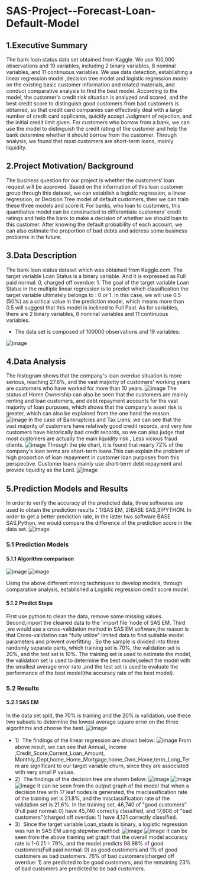 # SAS-Project--Forecast-Loan-Default-Model
## 1.Executive Summary
The bank loan status data set obtained from Kaggle. We use 100,000 observations and 19 variables, including 2 binary variables, 8 nominal variables, and 11 continuous variables. We use data detection, establishing a linear regression model ,decision tree model and logistic regression model on the existing basic customer information and related materials, and conduct comparative analysis to find the best model. According to the model, the customer's credit risk situation is analyzed and scored, and the best credit score to distinguish good customers from bad customers is obtained, so that credit card companies can effectively deal with a large number of credit card applicants, quickly accept Judgment of rejection, and the initial credit limit given. For customers who borrow from a bank, we can use the model to distinguish the credit rating of the customer and help the bank determine whether it should borrow from the customer. Through analysis, we found that most customers are short-term loans, mainly liquidity.
## 2.Project Motivation/ Background
The business question  for our project is whether the customers’ loan request will be approved. Based on the information of this loan customer group through this dataset, we can establish a logistic regression, a linear regression, or Decision Tree model of default customers, then we can train these three models and score it. For banks, who loan to customers, this quantitative model can be constructed to differentiate customers' credit ratings and help the bank to make a decision of whether we should loan to this customer. After knowing the default probability of each account, we can also estimate the proportion of bad debts and address some business problems in the future.
## 3.Data Description
The bank loan status dataset which was obtained from Kaggle.com. The target variable Loan Status is a binary variable. And it is expressed as Full paid normal: 0, charged off overdue: 1. The goal of the target variable Loan Status in the multiple linear regression is to predict which classification the target variable ultimately belongs to : 0 or 1. In this case, we will use 0.5 (50%) as a critical value in the prediction model, which means more than 0.5 will suggest that this model is inclined to Full Paid. As for variables, there are 2 binary variables, 8 nominal variables and 11 continuous variables.
- The data set is composed of 100000 observations and 19 variables:

![image](https://github.com/Yueqi-19/SAS-Project--Forecast-Loan-Default-Model/blob/main/SAS%20IMG/%E6%88%AA%E5%B1%8F2021-11-18%20%E4%B8%8A%E5%8D%882.20.18.png)
## 4.Data Analysis
The histogram shows that the company's loan overdue situation is more serious, reaching 27.6%, and the vast majority of customers' working years are customers who have worked for more than 10 years.
![image](https://github.com/Yueqi-19/SAS-Project--Forecast-Loan-Default-Model/blob/main/SAS%20IMG/%E6%88%AA%E5%B1%8F2021-11-18%20%E4%B8%8A%E5%8D%882.24.44.png)
The status of Home Ownership can also be seen that the customers are mainly renting and loan customers, and debt repayment accounts for the vast majority of loan purposes, which shows that the company's asset risk is greater, which can also be explained from the one hand the reason.
![image](https://github.com/Yueqi-19/SAS-Project--Forecast-Loan-Default-Model/blob/main/SAS%20IMG/%E6%88%AA%E5%B1%8F2021-11-18%20%E4%B8%8A%E5%8D%882.25.09.png)
In the case of Bankruptcies and Tax Liens, we can see that the vast majority of customers have relatively good credit records, and very few customers have historically bad credit records, so we can also judge that most customers are actually the main liquidity risk , Less vicious fraud clients.
![image](https://github.com/Yueqi-19/SAS-Project--Forecast-Loan-Default-Model/blob/main/SAS%20IMG/%E6%88%AA%E5%B1%8F2021-11-18%20%E4%B8%8A%E5%8D%882.25.30.png)
Through the pie chart, it is found that nearly 72% of the company's loan terms are short-term loans.This can explain the problem of high proportion of loan repayment in customer loan purposes from this perspective. Customer loans mainly use short-term debt repayment and provide liquidity as the Lord.
![image](https://github.com/Yueqi-19/SAS-Project--Forecast-Loan-Default-Model/blob/main/SAS%20IMG/%E6%88%AA%E5%B1%8F2021-11-18%20%E4%B8%8A%E5%8D%882.25.46.png)
## 5.Prediction Models and Results
In order to verify the accuracy of the predicted data, three softwares are used to obtain the prediction results：1)SAS EM, 2)BASE SAS,3)PYTHON. In order to get a better prediction rate, in the latter two software BASE SAS,Python, we would compare the difference of the prediction score in the data set.
![image](https://github.com/Yueqi-19/SAS-Project--Forecast-Loan-Default-Model/blob/main/SAS%20IMG/%E6%88%AA%E5%B1%8F2021-11-18%20%E4%B8%8A%E5%8D%882.26.09.png)
### 5.1 Prediction Models 
#### 5.1.1 Algorithm comparison
![image](https://github.com/Yueqi-19/SAS-Project--Forecast-Loan-Default-Model/blob/main/SAS%20IMG/%E6%88%AA%E5%B1%8F2021-11-18%20%E4%B8%8A%E5%8D%882.27.51.png)
![image](https://github.com/Yueqi-19/SAS-Project--Forecast-Loan-Default-Model/blob/main/SAS%20IMG/%E6%88%AA%E5%B1%8F2021-11-18%20%E4%B8%8A%E5%8D%882.28.11.png)

Using the above different mining techniques to develop models, through comparative analysis, established a Logistic regression credit score model.
#### 5.1.2 Predict Steps
First use python to clean the data, remove some missing values. 
Second,import the cleaned data to the  ‘import file ’node of SAS EM.
Third ,we would use a cross-validation method in SAS EM software,the reason is that Cross-validation can "fully utilize" limited data to find suitable model parameters and prevent overfitting .
So the sample is divided into three randomly separate parts, which training set is 70%, the validation set  is 20%, and the test set is 10%. 
The training set is used to estimate the model, the validation set is used to determine the best model,select the model with the smallest average error rate ,and the test set is used to evaluate the performance of the best model(the accuracy rate of the best model).
### 5.2 Results
#### 5.2.1 SAS EM 
In the data set split, the 70% is training and the 20% is validation, use these two subsets to determine the lowest average square error on the three algorithms and choose the best.
![image](https://github.com/Yueqi-19/SAS-Project--Forecast-Loan-Default-Model/blob/main/SAS%20IMG/%E6%88%AA%E5%B1%8F2021-11-18%20%E4%B8%8A%E5%8D%882.26.32.png)
- 1）The findings of the linear regression are shown below:
![image](https://github.com/Yueqi-19/SAS-Project--Forecast-Loan-Default-Model/blob/main/SAS%20IMG/%E6%88%AA%E5%B1%8F2021-11-18%20%E4%B8%8A%E5%8D%882.28.53.png)
From above result, we can see that Annual_ income ,Credit_Score,Current_Loan_Amount,
Monthly_Dept,home_Home_Mortgage,home_Own_Home,term_Long_Term are significant to our target variable churn, since they are associated with very small P values.
- 2）The findings of the decision tree are shown below:
![image](https://github.com/Yueqi-19/SAS-Project--Forecast-Loan-Default-Model/blob/main/SAS%20IMG/%E6%88%AA%E5%B1%8F2021-11-18%20%E4%B8%8A%E5%8D%882.29.02.png)
![image](https://github.com/Yueqi-19/SAS-Project--Forecast-Loan-Default-Model/blob/main/SAS%20IMG/%E6%88%AA%E5%B1%8F2021-11-18%20%E4%B8%8A%E5%8D%882.29.10.png)
![image](https://github.com/Yueqi-19/SAS-Project--Forecast-Loan-Default-Model/blob/main/SAS%20IMG/%E6%88%AA%E5%B1%8F2021-11-18%20%E4%B8%8A%E5%8D%882.29.16.png)
It can be seen from the output graph of the model that when a decision tree with 17 leaf nodes is generated, the misclassification rate of the training set is 21.8%, and the misclassification rate of the validation set is 21.6%. In the training set, 46,740 of "good customers"(Full paid normal: 0) have 45,740 correctly classified, and 17,608 of "bad customers"(charged off overdue: 1) have 4,121 correctly classified.
- 3）Since  the target variable Loan_stauts is binary, a logistic regression was run in SAS EM using stepwise method:
![image](https://github.com/Yueqi-19/SAS-Project--Forecast-Loan-Default-Model/blob/main/SAS%20IMG/%E6%88%AA%E5%B1%8F2021-11-18%20%E4%B8%8A%E5%8D%882.29.22.png)
![image](https://github.com/Yueqi-19/SAS-Project--Forecast-Loan-Default-Model/blob/main/SAS%20IMG/%E6%88%AA%E5%B1%8F2021-11-18%20%E4%B8%8A%E5%8D%882.29.27.png)
It can be seen from the above training set graph that the overall model accuracy rate is 1-0.21 = 79%, and the model predicts 98.98% of good customers(Full paid normal: 0) as good customers and 1% of good customers as bad customers. 76% of bad customers(charged off overdue: 1) are predicted to be good customers, and the remaining 23% of bad customers are predicted to be bad customers.
